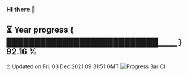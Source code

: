 ### Hi there 👋
⏳ Year progress { ███████████████████████████▁▁▁ } 92.16 %
---
⏰ Updated on Fri, 03 Dec 2021 09:31:51 GMT
![Progress Bar CI](https://github.com/liununu/liununu/workflows/Progress%20Bar%20CI/badge.svg)
